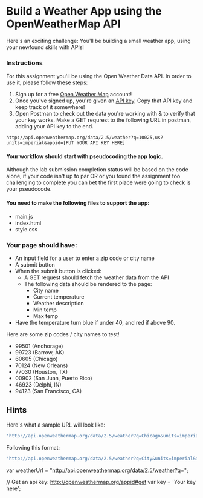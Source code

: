 # Build a Weather App using the OpenWeatherMap API

Here's an exciting challenge: You'll be building a small weather app, using your newfound skills with APIs!

### Instructions

For this assignment you'll be using the Open Weather Data API. In order to use it, please follow these steps:

1. Sign up for a free [Open Weather Map](https://home.openweathermap.org/users/sign_up) account!
2. Once you've signed up, you're given an [API key](https://home.openweathermap.org/api_keys). Copy that API key and keep track of it somewhere!
3. Open Postman to check out the data you're working with & to verify that your key works. Make a GET requrest to the following URL in postman, adding your API key to the end.

```
http://api.openweathermap.org/data/2.5/weather?q=10025,us?units=imperial&appid=[PUT YOUR API KEY HERE]
```

#### Your workflow should start with pseudocoding the app logic.
Although the lab submission completion status will be based on the code alone, if your code isn't up to par OR or you found the assignment too challenging to complete you can bet the first place were going to check is your pseudocode.

#### You need to make the following files to support the app:
- main.js
- index.html
- style.css

### Your page should have:
- An input field for a user to enter a zip code or city name
- A submit button
- When the submit button is clicked:
    - A GET request should fetch the weather data from the API
    - The following data should be rendered to the page:
        - City name
        - Current temperature
        - Weather description
        - Min temp
        - Max temp
- Have the temperature turn blue if under 40, and red if above 90.

Here are some zip codes / city names to test!

- 99501 (Anchorage)
- 99723 (Barrow, AK)
- 60605 (Chicago)
- 70124 (New Orleans)
- 77030 (Houston, TX)
- 00902 (San Juan, Puerto Rico)
- 46923 (Delphi, IN)
- 94123 (San Francisco, CA)


## Hints
Here's what a sample URL will look like:

```js
'http://api.openweathermap.org/data/2.5/weather?q=Chicago&units=imperial&appid=02e84210a52ed716535f02989864d080'
```
Following this format:

```js
'http://api.openweathermap.org/data/2.5/weather?q=City&units=imperial&appid=yourAppKey'
```

var weatherUrl = "http://api.openweathermap.org/data/2.5/weather?q=";


// Get an api key: http://openweathermap.org/appid#get
var key = 'Your key here';

